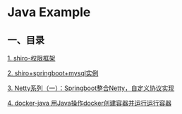 # Java Example

## 一、目录

[1. shiro-权限框架](https://github.com/tooyi/JavaExample/tree/master/shiro-demo)

[2. shiro+springboot+mysql实例](/shiro-spring)

[3. Netty系列（一）：Springboot整合Netty，自定义协议实现](https://blog.csdn.net/Ber_Bai/article/details/127984963)

[4. docker-java 用Java操作docker创建容器并运行运行容器](https://blog.csdn.net/Ber_Bai/article/details/127750221)
